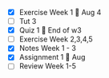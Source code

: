 - [x] Exercise Week 1  🚮 Aug 4 
- [ ] Tut 3
- [x] Quiz 1 🚮 End of w3
- [ ] Exercise Week 2,3,4,5
- [x] Notes Week 1 - 3
- [x]  Assignment 1 🚮 Aug 
- [ ] Review Week 1-5